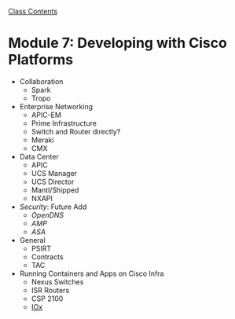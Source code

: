 [Class Contents](../README.md)

# Module 7: Developing with Cisco Platforms

* Collaboration
  * Spark
  * Tropo
* Enterprise Networking
  * APIC-EM
  * Prime Infrastructure
  * Switch and Router directly?
  * Meraki
  * CMX
* Data Center
  * APIC
  * UCS Manager
  * UCS Director
  * Mantl/Shipped
  * NXAPI
* _Security_: Future Add
  * _OpenDNS_
  * _AMP_
  * _ASA_
* General
  * PSIRT
  * Contracts
  * TAC
* Running Containers and Apps on Cisco Infra
  * Nexus Switches
  * ISR Routers
  * CSP 2100
  * [IOx](IOx.md)
